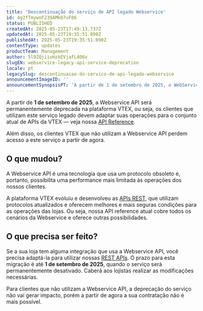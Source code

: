 ```yaml
---
title: 'Descontinuação do serviço de API legado Webservice'
id: 4g2fTmywnF239AMkb7vF86
status: PUBLISHED
createdAt: 2025-05-23T17:49:13.737Z
updatedAt: 2025-05-23T19:35:51.890Z
publishedAt: 2025-05-23T19:35:51.890Z
contentType: updates
productTeam: Management
author: 5l9ZQjiivHzkEVjafL4O6v
slugEN: webservice-legacy-api-service-deprecation
locale: pt
legacySlug: descontinuacao-do-servico-de-api-legado-webservice
announcementImageID: ''
announcementSynopsisPT: 'A partir de 1 de setembro de 2025, o WebService será deprecado na plataforma VTEX.'
---
```


A partir de **1 de setembro de 2025**, a Webservice API será permanentemente deprecada na plataforma VTEX, ou seja, os clientes que utilizam este serviço legado devem adaptar suas operações para o conjunto atual de APIs da VTEX — veja nossa [API Reference](https://developers.vtex.com/docs/api-reference).

Além disso, os clientes VTEX que não utilizam a Webservice API perdem acesso a este serviço a partir de agora.

## O que mudou?

A Webservice API é uma tecnologia que usa um protocolo obsoleto e, portanto, possibilita uma performance mais limitada às operações dos nossos clientes. 

A plataforma VTEX evoluiu e desenvolveu as [APIs REST](https://developers.vtex.com/docs/api-reference), que utilizam protocolos atualizados e oferecem melhores e mais seguras condições para as operações das lojas. Ou seja, nossa API reference atual cobre todos os cenários da Webservice e oferece outras possibilidades.

## O que precisa ser feito?

Se a sua loja tem alguma integração que usa a Webservice API, você precisa adaptá-la para utilizar nossas [REST APIs](https://developers.vtex.com/docs/api-reference). O prazo para esta migração é até **1 de setembro de 2025**, quando o serviço será permanentemente desativado. Caberá aos lojistas realizar as modificações necessárias.

Para clientes que não utilizam a Webservice API, a deprecação do serviço não vai gerar impacto, porém a partir de agora a sua contratação não é mais possível.

